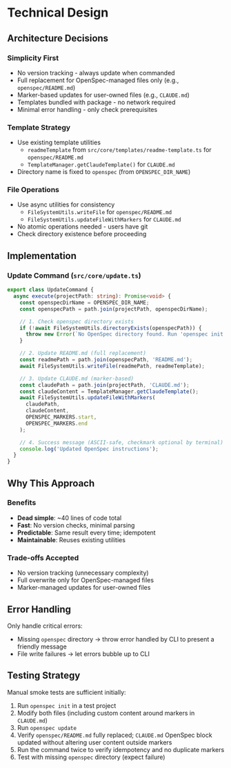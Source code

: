 # Technical Design

## Architecture Decisions

### Simplicity First
- No version tracking - always update when commanded
- Full replacement for OpenSpec-managed files only (e.g., `openspec/README.md`)
- Marker-based updates for user-owned files (e.g., `CLAUDE.md`)
- Templates bundled with package - no network required
- Minimal error handling - only check prerequisites

### Template Strategy
- Use existing template utilities
  - `readmeTemplate` from `src/core/templates/readme-template.ts` for `openspec/README.md`
  - `TemplateManager.getClaudeTemplate()` for `CLAUDE.md`
- Directory name is fixed to `openspec` (from `OPENSPEC_DIR_NAME`)

### File Operations
- Use async utilities for consistency
  - `FileSystemUtils.writeFile` for `openspec/README.md`
  - `FileSystemUtils.updateFileWithMarkers` for `CLAUDE.md`
- No atomic operations needed - users have git
- Check directory existence before proceeding

## Implementation

### Update Command (`src/core/update.ts`)
```typescript
export class UpdateCommand {
  async execute(projectPath: string): Promise<void> {
    const openspecDirName = OPENSPEC_DIR_NAME;
    const openspecPath = path.join(projectPath, openspecDirName);

    // 1. Check openspec directory exists
    if (!await FileSystemUtils.directoryExists(openspecPath)) {
      throw new Error(`No OpenSpec directory found. Run 'openspec init' first.`);
    }

    // 2. Update README.md (full replacement)
    const readmePath = path.join(openspecPath, 'README.md');
    await FileSystemUtils.writeFile(readmePath, readmeTemplate);

    // 3. Update CLAUDE.md (marker-based)
    const claudePath = path.join(projectPath, 'CLAUDE.md');
    const claudeContent = TemplateManager.getClaudeTemplate();
    await FileSystemUtils.updateFileWithMarkers(
      claudePath,
      claudeContent,
      OPENSPEC_MARKERS.start,
      OPENSPEC_MARKERS.end
    );

    // 4. Success message (ASCII-safe, checkmark optional by terminal)
    console.log('Updated OpenSpec instructions');
  }
}
```

## Why This Approach

### Benefits
- **Dead simple**: ~40 lines of code total
- **Fast**: No version checks, minimal parsing
- **Predictable**: Same result every time; idempotent
- **Maintainable**: Reuses existing utilities

### Trade-offs Accepted
- No version tracking (unnecessary complexity)
- Full overwrite only for OpenSpec-managed files
- Marker-managed updates for user-owned files

## Error Handling

Only handle critical errors:
- Missing `openspec` directory → throw error handled by CLI to present a friendly message
- File write failures → let errors bubble up to CLI

## Testing Strategy

Manual smoke tests are sufficient initially:
1. Run `openspec init` in a test project
2. Modify both files (including custom content around markers in `CLAUDE.md`)
3. Run `openspec update`
4. Verify `openspec/README.md` fully replaced; `CLAUDE.md` OpenSpec block updated without altering user content outside markers
5. Run the command twice to verify idempotency and no duplicate markers
6. Test with missing `openspec` directory (expect failure)